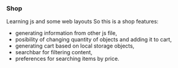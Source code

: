 ### Shop

Learning js and some web layouts So this is a shop features: 
- generating information from other js file, 
- posibility of changing quantity of objects and adding it to cart, 
- generating cart based on local storage objects, 
- searchbar for filtering content, 
- preferences for searching items by price.
# 
